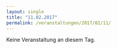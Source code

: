 ```yaml
---
layout: single
title: "11.02.2017"
permalink: /veranstaltungen/2017/02/11/
---
```


Keine Veranstaltung an diesem Tag.
